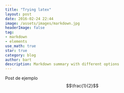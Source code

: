 ```yaml
---
title: "Trying latex"
layout: post
date: 2016-02-24 22:44
image: /assets/images/markdown.jpg
headerImage: false
tag:
- markdown
- elements
use_math: true
star: true
category: blog
author: bart
description: Markdown summary with different options
---
```

Post de ejemplo
$$\frac{1}{2}$$
